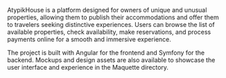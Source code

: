 AtypikHouse is a platform designed for owners of unique and unusual properties, allowing them to publish their accommodations and offer them to travelers seeking distinctive experiences. Users can browse the list of available properties, check availability,
 make reservations, and process payments online for a smooth and immersive experience.

The project is built with Angular for the frontend and Symfony for the backend. Mockups and design assets are also available to showcase the user interface and experience in the Maquette directory.
